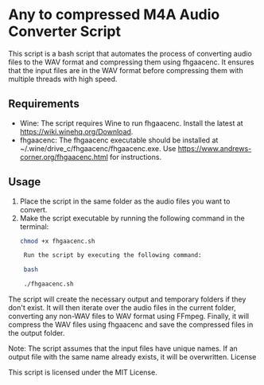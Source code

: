 # Any to compressed M4A Audio Converter Script

This script is a bash script that automates the process of converting audio files to the WAV format and compressing them using fhgaacenc. It ensures that the input files are in the WAV format before compressing them with multiple threads with high speed.

## Requirements

- Wine: The script requires Wine to run fhgaacenc. Install the latest at https://wiki.winehq.org/Download.
- fhgaacenc: The fhgaacenc executable should be installed at ~/.wine/drive_c/fhgaacenc/fhgaacenc.exe.
Use https://www.andrews-corner.org/fhgaacenc.html for instructions.

## Usage

1. Place the script in the same folder as the audio files you want to convert.
2. Make the script executable by running the following command in the terminal:
   ```bash
   chmod +x fhgaacenc.sh

    Run the script by executing the following command:

    bash

    ./fhgaacenc.sh

The script will create the necessary output and temporary folders if they don't exist. It will then iterate over the audio files in the current folder, converting any non-WAV files to WAV format using FFmpeg. Finally, it will compress the WAV files using fhgaacenc and save the compressed files in the output folder.

Note: The script assumes that the input files have unique names. If an output file with the same name already exists, it will be overwritten.
License

This script is licensed under the MIT License.
